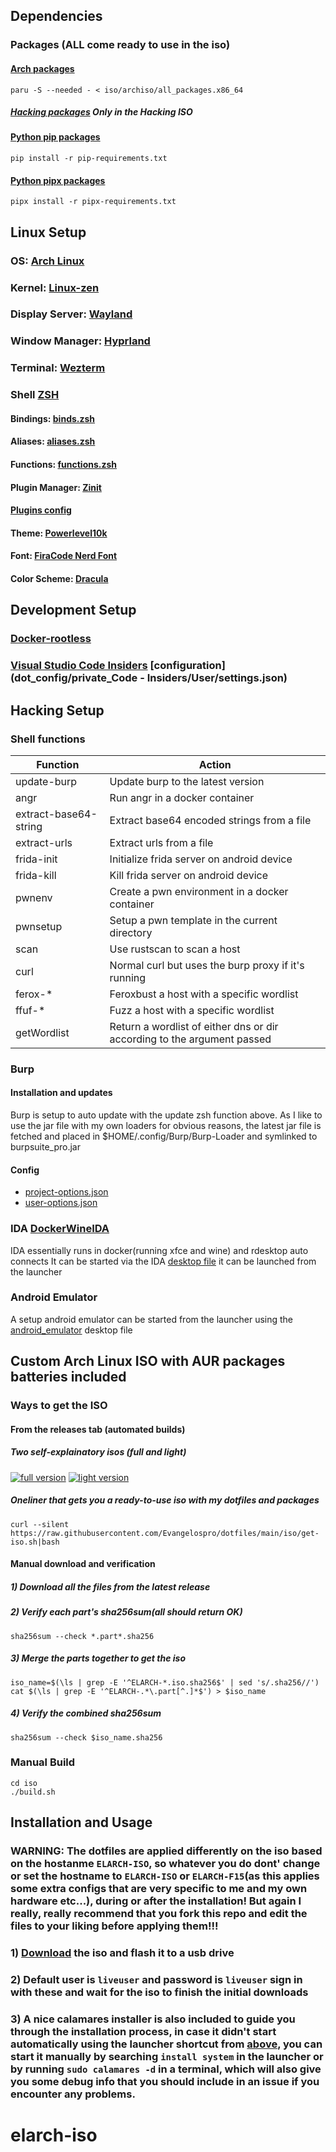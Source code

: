 ## Dependencies<a name="dependencies"></a>

### Packages (ALL come ready to use in the iso)

#### [Arch packages](iso/archiso/all_packages.x86_64)

```
paru -S --needed - < iso/archiso/all_packages.x86_64
```

##### [Hacking packages](iso/archiso/all_packages.x86_64#L418) Only in the Hacking ISO

#### [Python pip packages](pip-requirements.txt)

```
pip install -r pip-requirements.txt
```

#### [Python pipx packages](pipx-requirements.txt)

```
pipx install -r pipx-requirements.txt
```

## Linux Setup

### OS: [Arch Linux](https://archlinux.org/)

### Kernel: [Linux-zen](https://archlinux.org/packages/?name=linux-zen)

### Display Server: [Wayland](https://wiki.archlinux.org/title/Wayland)

### Window Manager: [Hyprland](https://wiki.hyprland.org)

### Terminal: [Wezterm](https://github.com/wez/wezterm/)

### Shell [ZSH](https://wiki.archlinux.org/title/Zsh)

#### Bindings: [binds.zsh](dot_config/zsh/executable_binds.zsh)

#### Aliases: [aliases.zsh](dot_config/zsh/executable_aliases.zsh)

#### Functions: [functions.zsh](dot_config/zsh/executable_functions.zsh)

#### Plugin Manager: [Zinit](https://github.com/zdharma-continuum/zinit)

#### [Plugins config](dot_config/zsh/executable_plugins.zsh)

#### Theme: [Powerlevel10k](https://github.com/romkatv/powerlevel10k)

#### Font: [FiraCode Nerd Font](https://www.nerdfonts.com/font-downloads)

#### Color Scheme: [Dracula](https://draculatheme.com/zsh)

## Development Setup

### [Docker-rootless](https://docs.docker.com/engine/security/rootless)

### [Visual Studio Code Insiders](https://code.visualstudio.com/insiders/) [configuration](dot_config/private_Code - Insiders/User/settings.json)

## Hacking Setup

### Shell functions

| Function              | Action                                                                  |
| --------------------- | ----------------------------------------------------------------------- |
| update-burp           | Update burp to the latest version                                       |
| angr                  | Run angr in a docker container                                          |
| extract-base64-string | Extract base64 encoded strings from a file                              |
| extract-urls          | Extract urls from a file                                                |
| frida-init            | Initialize frida server on android device                               |
| frida-kill            | Kill frida server on android device                                     |
| pwnenv                | Create a pwn environment in a docker container                          |
| pwnsetup              | Setup a pwn template in the current directory                           |
| scan                  | Use rustscan to scan a host                                             |
| curl                  | Normal curl but uses the burp proxy if it's running                     |
| ferox-\*              | Feroxbust a host with a specific wordlist                               |
| ffuf-\*               | Fuzz a host with a specific wordlist                                    |
| getWordlist           | Return a wordlist of either dns or dir according to the argument passed |

### Burp

#### Installation and updates

Burp is setup to auto update with the update zsh function above. As I like to use the jar file with my own loaders for obvious reasons, the latest jar file is fetched and placed in $HOME/.config/Burp/Burp-Loader and symlinked to burpsuite_pro.jar

#### Config

-   [project-options.json](dot_config/Burp/project-options.json)
-   [user-options.json](dot_config/Burp/user-options.json)

### IDA [DockerWineIDA](https://github.com/NyaMisty/docker-wine-ida)

IDA essentially runs in docker(running xfce and wine) and rdesktop auto connects
It can be started via the IDA [desktop file](dot_local/private_share/private_applications/burp.desktop) it can be launched from the launcher

### Android Emulator

A setup android emulator can be started from the launcher using the [android_emulator](dot_local/private_share/private_applications/android-emulator.desktop) desktop file

## Custom Arch Linux ISO with AUR packages batteries included

### Ways to get the ISO

#### From the releases tab (automated builds)

##### Two self-explainatory isos (full and light)

[![full version](https://github.com/Evangelospro/dotfiles/actions/workflows/buildISO-full.yml/badge.svg)](https://github.com/Evangelospro/dotfiles/actions/workflows/buildISO-full.yml)
[![light version](https://github.com/Evangelospro/dotfiles/actions/workflows/buildISO-light.yml/badge.svg)](https://github.com/Evangelospro/dotfiles/actions/workflows/buildISO-light.yml)

##### Oneliner that gets you a ready-to-use iso with my dotfiles and packages

```
curl --silent https://raw.githubusercontent.com/Evangelospro/dotfiles/main/iso/get-iso.sh|bash
```

#### Manual download and verification

##### 1) Download all the files from the latest release

##### 2) Verify each part's sha256sum(all should return OK)

```
sha256sum --check *.part*.sha256
```

##### 3) Merge the parts together to get the iso

```
iso_name=$(\ls | grep -E '^ELARCH-*.iso.sha256$' | sed 's/.sha256//')
cat $(\ls | grep -E '^ELARCH-.*\.part[^.]*$') > $iso_name
```

##### 4) Verify the combined sha256sum

```
sha256sum --check $iso_name.sha256
```

### Manual Build

```
cd iso
./build.sh
```

## Installation and Usage

### WARNING: The dotfiles are applied differently on the iso based on the hostanme `ELARCH-ISO`, so **whatever you do dont' change or set the hostname to** `ELARCH-ISO` or `ELARCH-F15`(as this applies some extra configs that are very specific to me and my own hardware etc...), during or after the installation! But again **I really, really recommend that you fork this repo and edit the files** to your liking before applying them!!!

### 1) [Download](#ways-to-get-the-iso) the iso and flash it to a usb drive

### 2) Default user is `liveuser` and password is `liveuser` sign in with these and wait for the iso to finish the initial downloads

### 3) A nice calamares installer is also included to guide you through the installation process, in case it didn't start automatically using the launcher shortcut from [above](#launch--reload-applications), you can start it manually by searching `install system` in the launcher or by running `sudo calamares -d` in a terminal, which will also give you some debug info that you should include in an issue if you encounter any problems.
# elarch-iso
